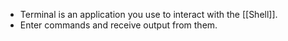 
- Terminal is an application you use to interact with the [[Shell]].
- Enter commands and receive output from them.
